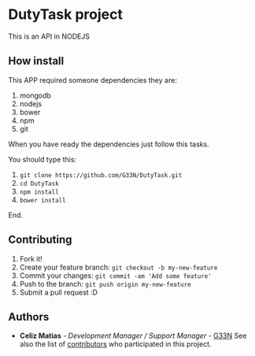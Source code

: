 # DutyTask project

This is an API in NODEJS

## How install
This APP required someone dependencies they are:
1. mongodb
2. nodejs
3. bower
3. npm
4. git

When you have ready the dependencies just follow this tasks.

You should type this:
1. `git clone https://github.com/G33N/DutyTask.git`
2. `cd DutyTask`
3. `npm install`
4. `bower install`

End.

## Contributing

1. Fork it!
2. Create your feature branch: `git checkout -b my-new-feature`
3. Commit your changes: `git commit -am 'Add some feature'`
4. Push to the branch: `git push origin my-new-feature`
5. Submit a pull request :D


## Authors

* **Celiz Matias** - *Development Manager / Support Manager* - [G33N](https://github.com/G33N)
See also the list of [contributors](https://github.com/G33N/IPOO/contributors) who participated in this project.
